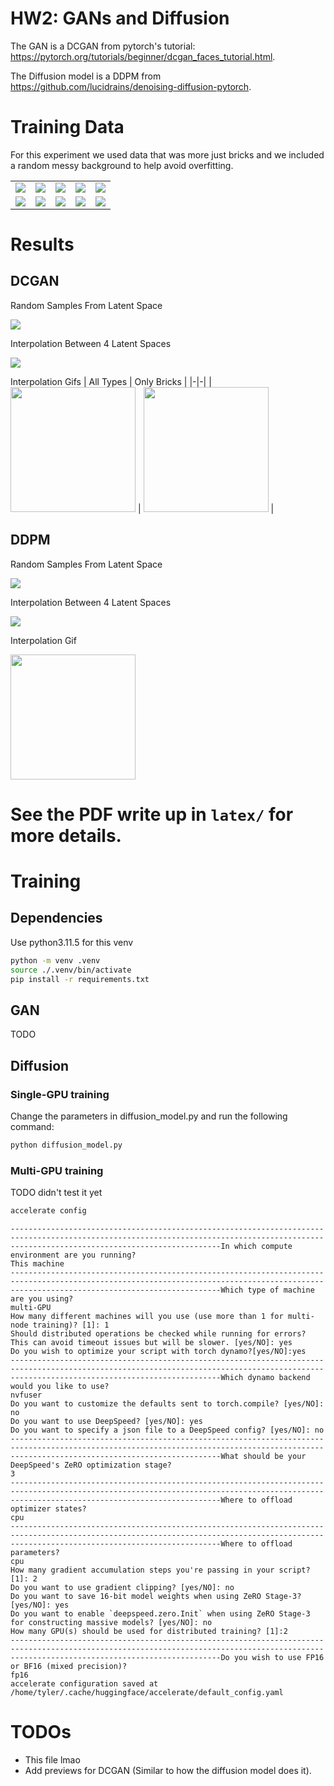# HW2: GANs and Diffusion
The GAN is a DCGAN from pytorch's tutorial: https://pytorch.org/tutorials/beginner/dcgan_faces_tutorial.html.

The Diffusion model is a DDPM from https://github.com/lucidrains/denoising-diffusion-pytorch.

# Training Data
For this experiment we used data that was more just bricks
and we included a random messy background to help avoid
overfitting.

||||||
|-|-|-|-|-|
| ![](.imgs/td_1x1.jpg) | ![](.imgs/td_2x4.jpg) | ![](.imgs/td_fence.jpg) | ![](.imgs/td_flag.jpg) | ![](.imgs/td_half_arch.jpg) |
| ![](.imgs/td_plate_1x1.jpg) | ![](.imgs/td_plate_2x4.jpg) | ![](.imgs/td_slope_1.jpg) | ![](.imgs/td_slope_4.jpg) | ![](.imgs/td_wall.jpg) |

# Results 
## DCGAN
Random Samples From Latent Space

![](.imgs/gan_64_aug.png)

Interpolation Between 4 Latent Spaces

![](.imgs/gan_interp_aug.png)

Interpolation Gifs
| All Types | Only Bricks |
|-|-|
| <img src=".imgs/gan_interpolation_final_no_aug.gif" style="width:200px;"> | <img src=".imgs/gan_interpolation_only_bricks.gif" style="width:200px;"> |

## DDPM
Random Samples From Latent Space

![](.imgs/diffusion_25_aug.png)

Interpolation Between 4 Latent Spaces

![](.imgs/diffusion_interp_between_4.png)

Interpolation Gif

<img src=".imgs/diffusion_interpolation_no_aug.gif" style="width:200px;"/>

# See the PDF write up in `latex/` for more details.

# Training
## Dependencies
Use python3.11.5 for this venv
```bash
python -m venv .venv
source ./.venv/bin/activate
pip install -r requirements.txt
```

## GAN
TODO

## Diffusion
### Single-GPU training
Change the parameters in diffusion_model.py and run the following command:
```bash
python diffusion_model.py
```

### Multi-GPU training
TODO didn't test it yet

```bash
accelerate config
```
```
-------------------------------------------------------------------------------------------------------------------------------------------------------------------------------------------In which compute environment are you running?
This machine                                                                                                                                                                               
-------------------------------------------------------------------------------------------------------------------------------------------------------------------------------------------Which type of machine are you using?                                                                                                                                                       
multi-GPU                                                                                                                                                                                  
How many different machines will you use (use more than 1 for multi-node training)? [1]: 1                                                                                                 
Should distributed operations be checked while running for errors? This can avoid timeout issues but will be slower. [yes/NO]: yes                                                         
Do you wish to optimize your script with torch dynamo?[yes/NO]:yes                                                                                                                         
-------------------------------------------------------------------------------------------------------------------------------------------------------------------------------------------Which dynamo backend would you like to use?                                                                                                                                                
nvfuser                                                                                                                                                                                    
Do you want to customize the defaults sent to torch.compile? [yes/NO]: no                                                                                                                  
Do you want to use DeepSpeed? [yes/NO]: yes                                                                                                                                                
Do you want to specify a json file to a DeepSpeed config? [yes/NO]: no                                                                                                                     
-------------------------------------------------------------------------------------------------------------------------------------------------------------------------------------------What should be your DeepSpeed's ZeRO optimization stage?                                                                                                                                   
3                                                                                                                                                                                          
-------------------------------------------------------------------------------------------------------------------------------------------------------------------------------------------Where to offload optimizer states?                                                                                                                                                         
cpu                                                                                                                                                                                        
-------------------------------------------------------------------------------------------------------------------------------------------------------------------------------------------Where to offload parameters?                                                                                                                                                               
cpu                                                                                                                                                                                        
How many gradient accumulation steps you're passing in your script? [1]: 2                                                                                                                 
Do you want to use gradient clipping? [yes/NO]: no                                                                                                                                         
Do you want to save 16-bit model weights when using ZeRO Stage-3? [yes/NO]: yes                                                                                                            
Do you want to enable `deepspeed.zero.Init` when using ZeRO Stage-3 for constructing massive models? [yes/NO]: no
How many GPU(s) should be used for distributed training? [1]:2
-------------------------------------------------------------------------------------------------------------------------------------------------------------------------------------------Do you wish to use FP16 or BF16 (mixed precision)?
fp16                                                                                                                                                                                       
accelerate configuration saved at /home/tyler/.cache/huggingface/accelerate/default_config.yaml 
```

# TODOs
- This file lmao
- Add previews for DCGAN (Similar to how the diffusion model does it).
